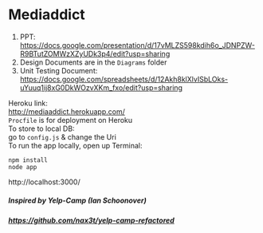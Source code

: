 # Mediaddict
1. PPT: https://docs.google.com/presentation/d/17vMLZS598kdih6o_JDNPZW-R9BTutZOMWzXZyUDk3p4/edit?usp=sharing
2. Design Documents are in the `Diagrams` folder
3. Unit Testing Document: https://docs.google.com/spreadsheets/d/12Akh8klXlvISbLOks-uYuuq1ij8xG0DkWOzvXKm_fxo/edit?usp=sharing

Heroku link:
<br />
http://mediaaddict.herokuapp.com/
<br />
`Procfile` is for deployment on Heroku
<br />
To store to local DB:
<br />
go to `config.js` & change the Uri
<br />
To run the app locally, open up Terminal:
<br />
```
npm install
node app
```
http://localhost:3000/

##### Inspired by Yelp-Camp (Ian Schoonover)
##### https://github.com/nax3t/yelp-camp-refactored